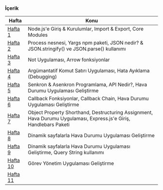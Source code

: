 ### İçerik

|   Hafta     | Konu     |
| ----------- | -------- |
|[Hafta 1](https://github.com/berkanserbes/nodejs-reports/blob/main/Hafta1_BerkanSerbes_22360859353.pdf)        |  Node.js'e Giriş & Kurulumlar, Import & Export, Core Modules    |
| [Hafta 2](https://github.com/berkanserbes/nodejs-reports/blob/main/Hafta2_BerkanSerbes_22360859353.pdf)        |   Process nesnesi, Yargs npm paketi, JSON nedir? & JSON.stringify() ve JSON.parse() kullanımı    |
| [Hafta 3](https://github.com/berkanserbes/nodejs-reports/blob/main/Hafta3_BerkanSerbes_22360859353.pdf)       |  Not Uygulaması, Arrow fonksiyonlar   |
| [Hafta 4](https://github.com/berkanserbes/nodejs-reports/blob/main/Hafta4_BerkanSerbes_22360859353.pdf)       |  Argümantatif Komut Satırı Uygulaması, Hata Ayıklama (Debugging)  |
| [Hafta 5](https://github.com/berkanserbes/nodejs-reports/blob/main/Hafta5_BerkanSerbes_22360859353.pdf)       |  Senkron & Asenkron Programlama, API Nedir?, Hava Durumu Uygulaması Geliştirme   |
| [Hafta 6](https://github.com/berkanserbes/nodejs-reports/blob/main/Hafta6_BerkanSerbes_22360859353.pdf)       |  Callback Fonksiyonlar, Callback Chain, Hava Durumu Uygulaması Geliştirme    |
| [Hafta 7](https://github.com/berkanserbes/nodejs-reports/blob/main/Hafta7_BerkanSerbes_22360859353.pdf)       |  Object Property Shorthand, Destructuring Assignment, Hava Durumu Uygulaması, Express.js'e Giriş, Handlebars Paketi   |
| [Hafta 8](https://github.com/berkanserbes/nodejs-reports/blob/main/Hafta8_BerkanSerbes_22360859353.pdf)       |  Dinamik sayfalarla Hava Durumu Uygulaması Geliştirme   |
| [Hafta 9](https://github.com/berkanserbes/nodejs-reports/blob/main/Hafta9_BerkanSerbes_22360859353.pdf)       |  Dinamik sayfalarla Hava Durumu Uygulaması Geliştirme, Query String kullanımı   |
| [Hafta 10](https://github.com/berkanserbes/nodejs-reports/blob/main/Hafta10_BerkanSerbes_22360859353.pdf)       |  Görev Yönetim Uygulaması Geliştirme   |
| [Hafta 11]()       |     |


